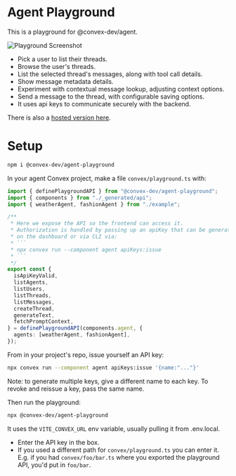 # Agent Playground

This is a playground for @convex-dev/agent.

![Playground Screenshot](./public/screenshot.png)

- Pick a user to list their threads.
- Browse the user's threads.
- List the selected thread's messages, along with tool call details.
- Show message metadata details.
- Experiment with contextual message lookup, adjusting context options.
- Send a message to the thread, with configurable saving options.
- It uses api keys to communicate securely with the backend.

There is also a [hosted version here](https://get-convex.github.io/agent/).

# Setup

```sh
npm i @convex-dev/agent-playground
```

In your agent Convex project, make a file `convex/playground.ts` with:

```ts
import { definePlaygroundAPI } from "@convex-dev/agent-playground";
import { components } from "./_generated/api";
import { weatherAgent, fashionAgent } from "./example";

/**
 * Here we expose the API so the frontend can access it.
 * Authorization is handled by passing up an apiKey that can be generated
 * on the dashboard or via CLI via:
 * ```
 * npx convex run --component agent apiKeys:issue
 * ```
 */
export const {
  isApiKeyValid,
  listAgents,
  listUsers,
  listThreads,
  listMessages,
  createThread,
  generateText,
  fetchPromptContext,
} = definePlaygroundAPI(components.agent, {
  agents: [weatherAgent, fashionAgent],
});
```

From in your project's repo, issue yourself an API key:

```sh
npx convex run --component agent apiKeys:issue '{name:"..."}'
```
Note: to generate multiple keys, give a different name to each key.
To revoke and reissue a key, pass the same name.

Then run the playground:

```sh
npx @convex-dev/agent-playground
```

It uses the `VITE_CONVEX_URL` env variable, usually pulling it from .env.local.

- Enter the API key in the box.
- If you used a different path for `convex/playground.ts` you can enter it.
  E.g. if you had `convex/foo/bar.ts` where you exported the playground API,
  you'd put in `foo/bar`.
